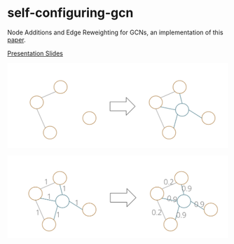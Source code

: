 # self-configuring-gcn

Node Additions and Edge Reweighting for GCNs, an implementation of this [paper](https://demalworkshop.github.io/www2021/papers/graphconvolutional.pdf).

[Presentation Slides](https://docs.google.com/presentation/d/1bN8da3-dBA4xuT2kXDnbZZP2raAQpId0lUpIEqDu8vI/edit?usp=sharing)

![Node Addition](img/node_add.png)

![Edge Reweighting](img/reweighting.png)
